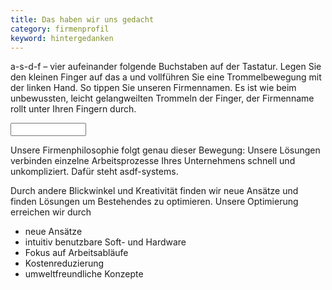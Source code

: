 ```yaml
---
title: Das haben wir uns gedacht
category: firmenprofil
keyword: hintergedanken
---
```

a-s-d-f – vier aufeinander folgende Buchstaben auf der Tastatur. Legen Sie den kleinen Finger auf 
das a und vollführen Sie eine Trommelbewegung mit der linken Hand. So tippen Sie unseren Firmennamen.
Es ist wie beim unbewussten, leicht gelangweilten Trommeln der Finger, der Firmenname rollt unter Ihren Fingern durch.

<input type="text" size="12" />

Unsere Firmenphilosophie folgt genau dieser Bewegung: Unsere Lösungen verbinden einzelne Arbeitsprozesse Ihres Unternehmens schnell und unkompliziert.
Dafür steht asdf-systems.

Durch andere Blickwinkel und Kreativität finden wir neue Ansätze und finden Lösungen um Bestehendes zu optimieren.
Unsere Optimierung erreichen wir durch

* neue Ansätze
* intuitiv benutzbare Soft- und Hardware
* Fokus auf Arbeitsabläufe
* Kostenreduzierung
* umweltfreundliche Konzepte
